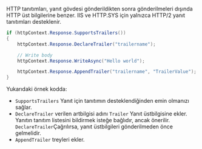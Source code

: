 HTTP tanıtımları, yanıt gövdesi gönderildikten sonra gönderilmeleri dışında HTTP üst bilgilerine benzer. IIS ve HTTP.SYS için yalnızca HTTP/2 yanıt tanıtımları desteklenir.

```csharp
if (httpContext.Response.SupportsTrailers())
{
    httpContext.Response.DeclareTrailer("trailername"); 

    // Write body
    httpContext.Response.WriteAsync("Hello world");

    httpContext.Response.AppendTrailer("trailername", "TrailerValue");
}
```

Yukarıdaki örnek kodda:

* `SupportsTrailers` Yanıt için tanıtımın desteklendiğinden emin olmanızı sağlar.
* `DeclareTrailer` verilen artbilgisi adını `Trailer` Yanıt üstbilgisine ekler. Yanıtın tanıtım listesini bildirmek isteğe bağlıdır, ancak önerilir. `DeclareTrailer`Çağrılırsa, yanıt üstbilgileri gönderilmeden önce gelmelidir.
* `AppendTrailer` treyleri ekler.
